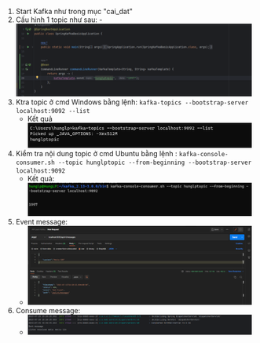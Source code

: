 1. Start Kafka như trong mục "cai_dat"
2. Cấu hình 1 topic như sau:
    -![img_1.png](img_1.png)
3. Ktra topic ở cmd Windows bằng lệnh: `kafka-topics --bootstrap-server localhost:9092 --list`
    - Kết quả
   ![img_2.png](img_2.png)
4. Kiểm tra nội dung topic ở cmd Ubuntu bằng lệnh : ``kafka-console-consumer.sh --topic hunglptopic --from-beginning --bootstrap-server localhost:9092``
    - Kết quả:
   ![img_3.png](img_3.png)
5. Event message:
    - ![img_4.png](img_4.png)
6. Consume message:
    - ![img_5.png](img_5.png)